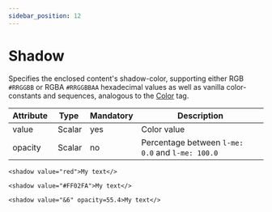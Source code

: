 ```yaml
---
sidebar_position: 12
---
```


# Shadow

Specifies the enclosed content's shadow-color, supporting either RGB `#RRGGBB` or RGBA `#RRGGBBAA` hexadecimal values as well as vanilla color-constants and sequences, analogous to the [Color](./color.mdx) tag.

| Attribute   | Type   | Mandatory | Description                                       |
|-------------|--------|-----------|---------------------------------------------------|
| value       | Scalar | yes       | Color value                                       |
| opacity     | Scalar | no        | Percentage between `l-me: 0.0` and `l-me: 100.0`  |


```component-markup
<shadow value="red">My text</>
```

```component-markup
<shadow value="#FF02FA">My text</>
```

```component-markup
<shadow value="&6" opacity=55.4>My text</>
```